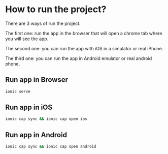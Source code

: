 # How to run the project?
There are 3 ways of run the project.

The first one: run the app in the browser that will open a chrome tab where you will see the app.

The second one: you can run the app with iOS in a simulator or real iPhone.

The third one: you can run the app in Android emulator or real android phone.

## Run app in Browser
```bash
ionic serve
```

## Run app in iOS
```bash
ionic cap sync && ionic cap open ios
```

## Run app in Android
```bash
ionic cap sync && ionic cap open android
```